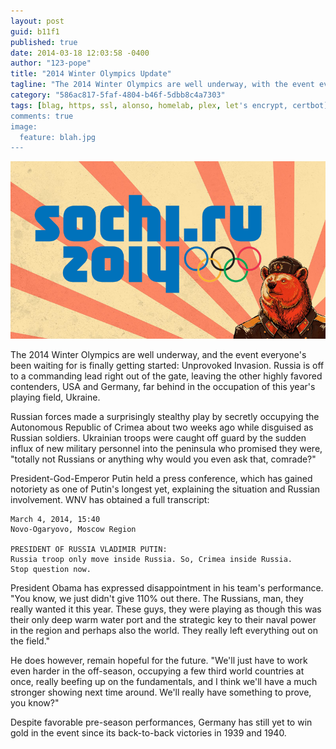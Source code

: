 ```yaml
---
layout: post
guid: b11f1
published: true
date: 2014-03-18 12:03:58 -0400
author: "123-pope"
title: "2014 Winter Olympics Update"
tagline: "The 2014 Winter Olympics are well underway, with the event everyone\'s been waiting for finally getting started: Unprovoked Invasion, and Russia is off to a commanding lead."
category: "586ac817-5faf-4804-b46f-5dbb8c4a7303"
tags: [blag, https, ssl, alonso, homelab, plex, let's encrypt, certbot]
comments: true
image:
  feature: blah.jpg
---
```


![](/assets/img/lol/sochi2014_bear.png)

The 2014 Winter Olympics are well underway, and the event everyone's been waiting for is finally getting started: Unprovoked Invasion. Russia is off to a commanding lead right out of the gate, leaving the other highly favored contenders, USA and Germany, far behind in the occupation of this year's playing field, Ukraine.

Russian forces made a surprisingly stealthy play by secretly occupying the Autonomous Republic of Crimea about two weeks ago while disguised as Russian soldiers. Ukrainian troops were caught off guard by the sudden influx of new military personnel into the peninsula who promised they were, "totally not Russians or anything why would you even ask that, comrade?"

President-God-Emperor Putin held a press conference, which has gained notoriety as one of Putin's longest yet, explaining the situation and Russian involvement. WNV has obtained a full transcript:

```
March 4, 2014, 15:40 
Novo-Ogaryovo, Moscow Region

PRESIDENT OF RUSSIA VLADIMIR PUTIN: 
Russia troop only move inside Russia. So, Crimea inside Russia. 
Stop question now.

```

President Obama has expressed disappointment in his team's performance. "You know, we just didn't give 110% out there. The Russians, man, they really wanted it this year. These guys, they were playing as though this was their only deep warm water port and the strategic key to their naval power in the region and perhaps also the world. They really left everything out on the field."

He does however, remain hopeful for the future. "We'll just have to work even harder in the off-season, occupying a few third world countries at once, really beefing up on the fundamentals, and I think we'll have a much stronger showing next time around. We'll really have something to prove, you know?"

Despite favorable pre-season performances, Germany has still yet to win gold in the event since its back-to-back victories in 1939 and 1940.